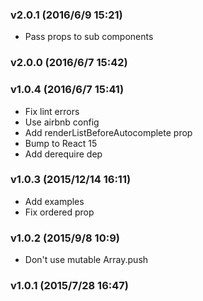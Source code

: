 ### v2.0.1	(2016/6/9 15:21)
* Pass props to sub components

### v2.0.0	(2016/6/7 15:42)


### v1.0.4	(2016/6/7 15:41)
* Fix lint errors
* Use airbnb config
* Add renderListBeforeAutocomplete prop
* Bump to React 15
* Add derequire dep

### v1.0.3	(2015/12/14 16:11)
* Add examples
* Fix ordered prop

### v1.0.2	(2015/9/8 10:9)
* Don't use mutable Array.push

### v1.0.1	(2015/7/28 16:47)


